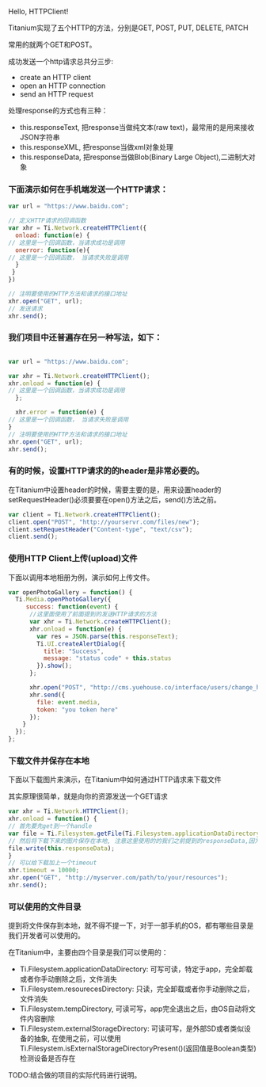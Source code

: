 Hello, HTTPClient!

Titanium实现了五个HTTP的方法，分别是GET, POST, PUT, DELETE, PATCH

常用的就两个GET和POST。

成功发送一个http请求总共分三步:
- create an HTTP client
- open an HTTP connection
- send an HTTP request

处理response的方式也有三种：
- this.responseText, 把response当做纯文本(raw text)，最常用的是用来接收JSON字符串
- this.responseXML, 把response当做xml对象处理
- this.responseData, 把response当做Blob(Binary Large Object),二进制大对象

### 下面演示如何在手机端发送一个HTTP请求：

```javascript
var url = "https://www.baidu.com";

// 定义HTTP请求的回调函数
var xhr = Ti.Network.createHTTPClient({
  onload: function(e) {
// 这里是一个回调函数，当请求成功是调用
  onerror: function(e){
// 这里是一个回调函数， 当请求失败是调用
  }
 }
})

// 注明要使用的HTTP方法和请求的接口地址
xhr.open("GET", url);
// 发送请求
xhr.send();
```

### 我们项目中还普遍存在另一种写法，如下：
```javascript

var url = "https://www.baidu.com";

var xhr = Ti.Network.createHTTPClient();
xhr.onload = function(e) {
// 这里是一个回调函数，当请求成功是调用
  };

  xhr.error = function(e) {
// 这里是一个回调函数， 当请求失败是调用
}
// 注明要使用的HTTP方法和请求的接口地址
xhr.open("GET", url);
xhr.send();
```

### 有的时候，设置HTTP请求的的header是非常必要的。

在Titanium中设置header的时候，需要主要的是，用来设置header的setRequestHeader()必须要要在open()方法之后，send()方法之前。

```javascript
var client = Ti.Network.createHTTPClient();
client.open("POST", "http://yourservr.com/files/new");
client.setRequestHeader("Content-type", "text/csv");
client.send();
```

### 使用HTTP Client上传(upload)文件
下面以调用本地相册为例，演示如何上传文件。
```javascript
var openPhotoGallery = function() {
  Ti.Media.openPhotoGallery({
     success: function(event) {
      //这里面使用了前面提到的发送HTTP请求的方法
      var xhr = Ti.Network.createHTTPClient();
      xhr.onload = function(e) {
        var res = JSON.parse(this.responseText);
        Ti.UI.createAlertDialog({
          title: "Success",
          message: "status code" + this.status
        }).show();
      };

      xhr.open("POST", "http://cms.yuehouse.co/interface/users/change_head_pic");
      xhr.send({
        file: event.media,
        token: "you token here"
      });
    }
  });
};
```

### 下载文件并保存在本地
下面以下载图片来演示，在Titanium中如何通过HTTP请求来下载文件

其实原理很简单，就是向你的资源发送一个GET请求
```javascript
var xhr = Ti.Network.HTTPClient();
xhr.onload = function() {
// 首先要先get到一个handle
var file = Ti.Filesystem.getFile(Ti.Filesystem.applicationDataDirectory, "myPic.png");
// 然后将下载下来的图片保存在本地, 注意这里使用的的我们之前提到的responseData,因为是二进制数据
file.write(this.responseData);
}
// 可以给下载加上一个timeout
xhr.timeout = 10000;
xhr.open("GET", "http://myserver.com/path/to/your/resources");
xhr.send();
```

### 可以使用的文件目录
提到将文件保存到本地，就不得不提一下，对于一部手机的OS，都有哪些目录是我们开发者可以使用的。

在Titanium中，主要由四个目录是我们可以使用的：
- Ti.Filesystem.applicationDataDirectory: 可写可读，特定于app，完全卸载或者你手动删除之后，文件消失
- Ti.Filesystem.resourecesDirectory: 只读，完全卸载或者你手动删除之后，文件消失
- Ti.Filesystem.tempDirectory, 可读可写，app完全退出之后，由OS自动将文件内容删除
- Ti.Filesystem.externalStorageDirectory: 可读可写，是外部SD或者类似设备的抽象, 在使用之前，可以使用Ti.Filesystem.isExternalStorageDirectoryPresent()(返回值是Boolean类型)检测设备是否存在

TODO:结合做的项目的实际代码进行说明。
